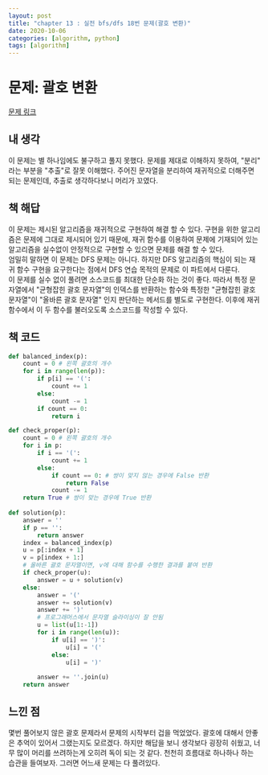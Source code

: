 ```yaml
---
layout: post
title: "chapter 13 : 실전 bfs/dfs 18번 문제(괄호 변환)"
date: 2020-10-06
categories: [algorithm, python]
tags: [algorithm]
---
```

# 문제: 괄호 변환
[문제 링크](https://programmers.co.kr/learn/courses/30/lessons/60058)

## 내 생각
이 문제는 별 하나임에도 불구하고 풀지 못했다. 문제를 제대로 이해하지 못하여, "분리" 라는 부분을 "추출"로 잘못 이해했다. 주어진 문자열을 분리하여 재귀적으로 더해주면 되는 문제인데, 추출로 생각하다보니 머리가 꼬였다. 

## 책 해답
이 문제는 제시된 알고리즘을 재귀적으로 구현하여 해결 할 수 있다. 구현을 위한 알고리즘은 문제에 그대로 제시되어 있기 때문에, 재귀 함수를 이용하여 문제에 기재되어 있는 알고리즘을 실수없이 안정적으로 구현할 수 있으면 문제를 해결 할 수 있다.   
엄밀히 말하면 이 문제는 DFS 문제는 아니다. 하지만 DFS 알고리즘의 핵심이 되는 재귀 함수 구현을 요구한다는 점에서 DFS 연습 목적의 문제로 이 파트에서 다룬다.   
이 문제를 실수 없이 풀려면 소스코드를 최대한 단순화 하는 것이 좋다. 따라서 특정 문자열에서 "균형잡힌 괄호 문자열"의 인덱스를 반환하는 함수와 특정한 "균형잡힌 괄호 문자열"이 "올바른 괄호 문자열" 인지 판단하는 메서드를 별도로 구현한다. 이후에 재귀 함수에서 이 두 함수를 불러오도록 소스코드를 작성할 수 있다.

## 책 코드
```python
def balanced_index(p):
    count = 0 # 왼쪽 괄호의 개수
    for i in range(len(p)):
        if p[i] == '(':
            count += 1
        else:
            count -= 1
        if count == 0:
            return i

def check_proper(p):
    count = 0 # 왼쪽 괄호의 개수
    for i in p:
        if i == '(':
            count += 1
        else:
            if count == 0: # 쌍이 맞지 않는 경우에 False 반환
                return False
            count -= 1
    return True # 쌍이 맞는 경우에 True 반환
        
def solution(p):
    answer = ''
    if p == '':
        return answer
    index = balanced_index(p)
    u = p[:index + 1]
    v = p[index + 1:]
    # 올바른 괄호 문자열이면, v에 대해 함수를 수행한 결과를 붙여 반환
    if check_proper(u):
        answer = u + solution(v)
    else:
        answer = '('
        answer += solution(v)
        answer += ')'
        # 프로그래머스에서 문자열 슬라이싱이 잘 안됨
        u = list(u[1:-1])
        for i in range(len(u)):
            if u[i] == ')':
                u[i] = '('
            else:
                u[i] = ')'
                
        answer += ''.join(u)
    return answer
```

## 느낀 점
몇번 풀어보지 않은 괄호 문제라서 문제의 시작부터 겁을 먹었었다. 괄호에 대해서 안좋은 추억이 있어서 그랬는지도 모르겠다. 하지만 해답을 보니 생각보다 굉장히 쉬웠고, 너무 많이 머리를 쓰려하는게 오히려 독이 되는 것 같다. 천천히 흐름대로 하나하나 하는 습관을 들여보자. 그러면 어느새 문제는 다 풀려있다.